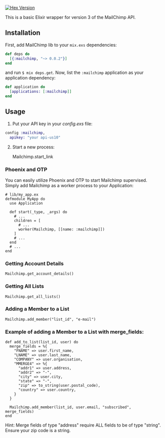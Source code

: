 [![Hex Version](http://img.shields.io/hexpm/v/mailchimp.svg)](https://hex.pm/packages/mailchimp)

This is a basic Elixir wrapper for version 3 of the MailChimp API.

## Installation

First, add MailChimp lib to your `mix.exs` dependencies:

```elixir
def deps do
  [{:mailchimp, "~> 0.0.2"}]
end
```

and run `$ mix deps.get`. Now, list the `:mailchimp` application as your
application dependency:

```elixir
def application do
  [applications: [:mailchimp]]
end
```

## Usage

1. Put your API key in your *config.exs* file:

```elixir
config :mailchimp,
  apikey: "your api-us10"
```

2. Start a new process:

    Mailchimp.start_link

### Phoenix and OTP

You can easily utilize Phoenix and OTP to start Mailchimp supervised. Simply add
Mailchimp as a worker process to your Application:

    # lib/my_app.ex
    defmodule MyApp do
      use Application

      def start(_type, _args) do
        # ...
        children = [
          # ...
          worker(Mailchimp, [[name: :mailchimp]])
        ]
        # ...
      end
      # ...
    end

### Getting Account Details

    Mailchimp.get_account_details()

### Getting All Lists

    Mailchimp.get_all_lists()

### Adding a Member to a List

    Mailchimp.add_member("list_id", "e-mail")

### Example of adding a Member to a List with merge_fields:

    def add_to_list(list_id, user) do
      merge_fields = %{
        "FNAME" => user.first_name,
        "LNAME" => user.last_name,
        "COMPANY" => user.organisation,
        "MMERGE4" => %{
          "addr1" => user.address,
          "addr2" => "-",
          "city" => user.city,
          "state" => "-",
          "zip" => to_string(user.postal_code),
          "country" => user.country,
        }
      }

      Mailchimp.add_member(list_id, user.email, "subscribed", merge_fields)
    end

Hint: Merge fields of type "address" require ALL fields to be of type "string". Ensure your zip code is a string.
